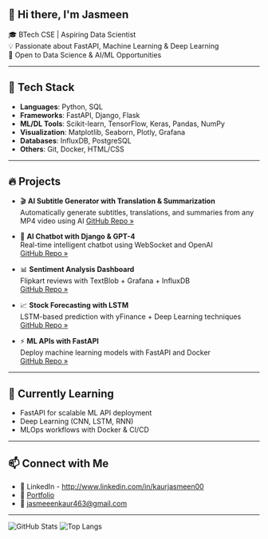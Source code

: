 ## 👋 Hi there, I'm Jasmeen

🎓 BTech CSE | Aspiring Data Scientist  
💡 Passionate about FastAPI, Machine Learning & Deep Learning  
🚀 Open to Data Science & AI/ML Opportunities  

---

## 🧠 Tech Stack

- **Languages**: Python, SQL  
- **Frameworks**: FastAPI, Django, Flask  
- **ML/DL Tools**: Scikit-learn, TensorFlow, Keras, Pandas, NumPy  
- **Visualization**: Matplotlib, Seaborn, Plotly, Grafana  
- **Databases**: InfluxDB, PostgreSQL  
- **Others**: Git, Docker, HTML/CSS

---

## 🔥 Projects

-  🎬 **AI Subtitle Generator with Translation & Summarization**  
  Automatically generate subtitles, translations, and summaries from any MP4 video using AI
    [GitHub Repo »](https://github.com/Jasmeen-28/Ai-Subtitle-Generator)

- 🤖 **AI Chatbot with Django & GPT-4**  
  Real-time intelligent chatbot using WebSocket and OpenAI  
  [GitHub Repo »](https://github.com/Jasmeen-28/your-chatbot-repo)

- 📊 **Sentiment Analysis Dashboard**  
  Flipkart reviews with TextBlob + Grafana + InfluxDB  
  [GitHub Repo »](https://github.com/Jasmeen-28/your-sentiment-dashboard-repo)

- 📈 **Stock Forecasting with LSTM**  
  LSTM-based prediction with yFinance + Deep Learning techniques  
  [GitHub Repo »](https://github.com/Jasmeen-28/your-lstm-stock-predictor)

- ⚡ **ML APIs with FastAPI**  
  Deploy machine learning models with FastAPI and Docker  
  [GitHub Repo »](https://github.com/Jasmeen-28/your-fastapi-ml-api)

---

## 🌱 Currently Learning

- FastAPI for scalable ML API deployment  
- Deep Learning (CNN, LSTM, RNN)  
- MLOps workflows with Docker & CI/CD

---

## 📫 Connect with Me

- 🔗 LinkedIn - http://www.linkedin.com/in/kaurjasmeen00
- 💼 [Portfolio](https://your-portfolio-link.com)
- 📧 jasmeeenkaur463@gmail.com

---

![GitHub Stats](https://github-readme-stats.vercel.app/api?username=Jasmeen-28&show_icons=true&theme=radical)
![Top Langs](https://github-readme-stats.vercel.app/api/top-langs/?username=Jasmeen-28&layout=compact&theme=radical)

